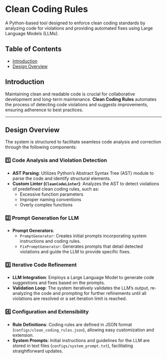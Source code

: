 # Clean Coding Rules

A Python-based tool designed to enforce clean coding standards by analyzing code for violations and providing automated fixes using Large Language Models (LLMs).

## Table of Contents

- [Introduction](#introduction)
- [Design Overview](#design-overview)

## Introduction

Maintaining clean and readable code is crucial for collaborative development and long-term maintenance. **Clean Coding Rules** automates the process of detecting code violations and suggests improvements, ensuring adherence to best practices.

---

## Design Overview

The system is structured to facilitate seamless code analysis and correction through the following components:

### 1️⃣ Code Analysis and Violation Detection
- **AST Parsing**: Utilizes Python’s Abstract Syntax Tree (AST) module to parse the code and identify structural elements.
- **Custom Linter (`CleanCodeLinter`)**: Analyzes the AST to detect violations of predefined clean coding rules, such as:
  - Excessive function parameters
  - Improper naming conventions
  - Overly complex functions

### 2️⃣ Prompt Generation for LLM
- **Prompt Generators**:
  - `PromptGenerator`: Creates initial prompts incorporating system instructions and coding rules.
  - `FixPromptGenerator`: Generates prompts that detail detected violations and guide the LLM to provide specific fixes.

### 3️⃣ Iterative Code Refinement
- **LLM Integration**: Employs a Large Language Model to generate code suggestions and fixes based on the prompts.
- **Validation Loop**: The system iteratively validates the LLM’s output, re-analyzing the code and prompting for further refinements until all violations are resolved or a set iteration limit is reached.

### 4️⃣ Configuration and Extensibility
- **Rule Definitions**: Coding rules are defined in JSON format (`configs/clean_coding_rules.json`), allowing easy customization and extension.
- **System Prompts**: Initial instructions and guidelines for the LLM are stored in text files (`configs/system_prompt.txt`), facilitating straightforward updates.
